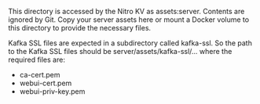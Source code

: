 This directory is accessed by the Nitro KV as assets:server.
Contents are ignored by Git. Copy your server assets here or mount
a Docker volume to this directory to provide the necessary files.

Kafka SSL files are expected in a subdirectory called kafka-ssl.
So the path to the Kafka SSL files should be server/assets/kafka-ssl/...
where the required files are:
- ca-cert.pem
- webui-cert.pem
- webui-priv-key.pem